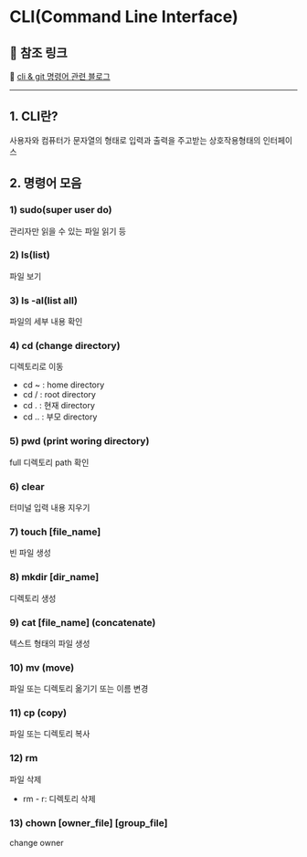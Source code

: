 # CLI(Command Line Interface)

## 👀 참조 링크

📎 <a href="https://velog.io/@delilah/GitHub-Git-명령어-모음" target="_blank">cli & git 명령어 관련 블로그</a>

---

## 1. CLI란?

사용자와 컴퓨터가 문자열의 형태로 입력과 출력을 주고받는 상호작용형태의 인터페이스

## 2. 명령어 모음

### 1) sudo(super user do)

관리자만 읽을 수 있는 파일 읽기 등

### 2) ls(list)

파일 보기

### 3) ls -al(list all)

파일의 세부 내용 확인

### 4) cd (change directory)

디렉토리로 이동

- cd ~ : home directory
- cd / : root directory
- cd . : 현재 directory
- cd .. : 부모 directory

### 5) pwd (print woring directory)

full 디렉토리 path 확인

### 6) clear

터미널 입력 내용 지우기

### 7) touch [file_name]

빈 파일 생성

### 8) mkdir [dir_name]

디렉토리 생성

### 9) cat [file_name] (concatenate)

텍스트 형태의 파일 생성

### 10) mv (move)

파일 또는 디렉토리 옮기기 또는 이름 변경

### 11) cp (copy)

파일 또는 디렉토리 복사

### 12) rm

파일 삭제

- rm - r: 디렉토리 삭제

### 13) chown [owner_file] [group_file]

change owner

